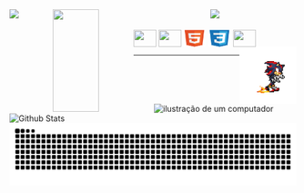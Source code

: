 <!---Header---->

<div align="center">

<img src="https://readme-typing-svg.demolab.com?font=Inconsolata&weight=500&size=50&duration=4000&pause=300&color=A7A459&center=true&vCenter=true&multiline=true&repeat=false&random=false&width=1300&height=140&lines=Hello+hello;I'm+Peziiim%2C+a+tech+frog+and+a+Wizard+Master+wannabe+%E2%9C%A9" width="70%" />

<img align="left" height="180em" src="https://github-readme-stats.vercel.app/api?username=Peziiim&hide=prs,issues&show_icons=true&theme=transparent"/>
<img align="left" height="180em" width="40%" src="https://github-readme-stats.vercel.app/api/top-langs/?username=Peziiim&layout=compact&langs_count=16&theme=transparent"/>
</div>

<!---Languages---->
<div dir="auto"><br>
<img align="center"  height="30" width="40" src="https://cdn.jsdelivr.net/gh/devicons/devicon@latest/icons/java/java-plain.svg" style="max-width: 100%;"></a>
 <img align="center" height="30" width="40" src="https://cdn.jsdelivr.net/gh/devicons/devicon@latest/icons/javascript/javascript-plain.svg" style="max-width: 100%;">
<img align="center" height="30" width="40" src="https://raw.githubusercontent.com/devicons/devicon/master/icons/html5/html5-original.svg" style="max-width: 100%;">
<img align="center" height="30" width="40" src="https://raw.githubusercontent.com/devicons/devicon/master/icons/css3/css3-original.svg" style="max-width: 100%;">
 <img align="center" height="30" width="40" src="https://cdn.jsdelivr.net/gh/devicons/devicon@latest/icons/cplusplus/cplusplus-plain.svg"  style="max-width: 100%;">
  <img align="right" height="100" src="./shadow.gif">
</div>
  <hr>
<div>
<img src="https://raw.githubusercontent.com/MicaelliMedeiros/micaellimedeiros/master/image/computer-illustration.png" alt="ilustração de um computador" min-width="400px" max-width="250px" width="250px" align="right">
    <td>
      <br />
      <img
       width="450px"
        align="left"
        src="https://github-readme-streak-stats.herokuapp.com/?user=Peziiim&theme=dark&hide_border=false"
        alt="Github Stats"
      />
    </td>  
</div>

  
  </div>
</div>

<p align="left"> 
<picture>
  <source media="(prefers-color-scheme: dark)" srcset="https://raw.githubusercontent.com/Peziiim/Peziiim/output/github-contribution-grid-snake-dark.svg">
  <source media="(prefers-color-scheme: light)" srcset="https://raw.githubusercontent.com/Peziiim/Peziiim/output/github-contribution-grid-snake.svg">
  <img alt="github contribution grid snake animation" src="https://raw.githubusercontent.com/Peziiim/Peziiim/output/github-contribution-grid-snake.svg">
</picture>
